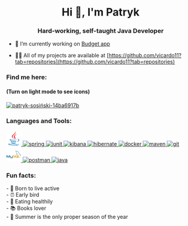 
<h1 align="center">Hi 👋, I'm Patryk</h1>
<h3 align="center">Hard-working, self-taught Java Developer</h3>

- 🔭 I’m currently working on [Budget app](https://github.com/vicardo11/budget)

- 👨‍💻 All of my projects are available at [https://github.com/vicardo11?tab=repositories](https://github.com/vicardo11?tab=repositories)

<h3 align="left">Find me here:</h3>
<h4>(Turn on light mode to see icons)</h4>
<p align="left">
<a href="https://linkedin.com/in/patryk-sosiński-14ba6917b" target="blank"><img align="center" src="https://cdn.jsdelivr.net/npm/simple-icons@3.0.1/icons/linkedin.svg" alt="patryk-sosiński-14ba6917b" height="30" width="40" /></a>
</p>

<h3 align="left">Languages and Tools:</h3>
<p align="left"> 
  <a href="https://www.java.com" target="_blank"> <img src="https://raw.githubusercontent.com/devicons/devicon/master/icons/java/java-original.svg" alt="java" width="40" height="40"/> </a>
  <a href="https://spring.io/" target="_blank"> <img src="https://www.vectorlogo.zone/logos/springio/springio-icon.svg" alt="spring" width="40" height="40"/> </a>
    <a href="https://junit.org/junit5/" target="_blank"> <img src="https://junit.org/junit5/assets/img/junit5-logo.png" alt="junit" width="40" height="40"/> </a>
  <a href="https://www.elastic.co/kibana/"> <img src="https://cdn.cdnlogo.com/logos/e/9/elastic-kibana.svg" alt="kibana" width="40" height="40"/> </a> 
  <a href="https://hibernate.org/" target="_blank"> <img src="https://www.vectorlogo.zone/logos/hibernate/hibernate-icon.svg" alt="hibernate" width="40" height="40"/> </a> 
  <a href="https://www.docker.com/" target="_blank"> <img src="https://icon-library.com/images/docker-container-icon/docker-container-icon-29.jpg" alt="docker" width="40" height="40"/> </a> 
    <a href="https://maven.apache.org/" target="_blank"> <img src="https://www.svgrepo.com/download/373829/maven.svg" alt="maven" width="40" height="40"/> </a> 
  <a href="https://git-scm.com/" target="_blank"> <img src="https://www.vectorlogo.zone/logos/git-scm/git-scm-icon.svg" alt="git" width="40" height="40"/> </a> 
  <a href="https://www.mysql.com/" target="_blank"> <img src="https://raw.githubusercontent.com/devicons/devicon/master/icons/mysql/mysql-original-wordmark.svg" alt="mysql" width="40" height="40"/> </a>
  <a href="https://postman.com" target="_blank"> <img src="https://www.vectorlogo.zone/logos/getpostman/getpostman-icon.svg" alt="postman" width="40" height="40"/> </a> 
    <a href="https://www.jetbrains.com/idea/"> <img src="https://cdn.worldvectorlogo.com/logos/intellij-idea-1.svg" alt="java" width="40" height="40"/> </a>
</p>

<h3 align="left">Fun facts:</h3>
- 🚴 Born to live active <br>
- ⏰ Early bird <br>
- 🍱 Eating healthily <br>
- 📚 Books lover <br>
- 🌅 Summer is the only proper season of the year <br>
